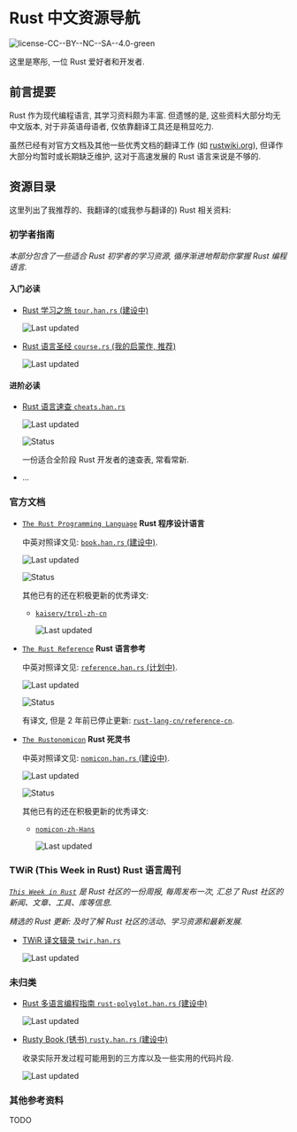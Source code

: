 # Rust 中文资源导航

![license-CC--BY--NC--SA--4.0-green](https://img.shields.io/badge/license-CC--BY--NC--SA--4.0-green)

这里是寒彤, 一位 Rust 爱好者和开发者.

## 前言提要

Rust 作为现代编程语言, 其学习资料颇为丰富. 但遗憾的是, 这些资料大部分均无中文版本, 对于非英语母语者, 仅依靠翻译工具还是稍显吃力.

虽然已经有对官方文档及其他一些优秀文档的翻译工作 (如 [rustwiki.org](https://rustwiki.org/)), 但译作大部分均暂时或长期缺乏维护, 这对于高速发展的 Rust 语言来说是不够的.

## 资源目录

这里列出了我推荐的、我翻译的(或我参与翻译的) Rust 相关资料:

### 初学者指南

_本部分包含了一些适合 Rust 初学者的学习资源, 循序渐进地帮助你掌握 Rust 编程语言._

#### 入门必读

- [Rust 学习之旅 `tour.han.rs` (建设中)](https://tour.han.rs/)

  ![Last updated](https://img.shields.io/badge/dynamic/json?url=https%3A%2F%2Fgithub.com%2Fhan-rs%2Ftour.han.rs%2Flatest-commit%2Fnext&query=%24.date&label=Last%20updated)

- [Rust 语言圣经 `course.rs` (我的启蒙作, 推荐)](https://course.rs/)

  ![Last updated](https://img.shields.io/badge/dynamic/json?url=https%3A%2F%2Fgithub.com%2Fsunface%2Frust-course%2Flatest-commit%2Fmain&query=%24.date&label=Last%20updated)

#### 进阶必读

- [Rust 语言速查 `cheats.han.rs`](https://cheats.han.rs/)

  ![Last updated](https://img.shields.io/badge/dynamic/json?url=https%3A%2F%2Fgithub.com%2Fhan-rs%2Fcheats.han.rs%2Flatest-commit%2Fmaster&query=%24.date&label=Last%20updated)

  ![Status](https://img.shields.io/badge/dynamic/json?url=https%3A%2F%2Fgithub.com%2Fhan-rs%2Fcheats.han.rs%2Fbranch-infobar%2Fmaster&query=%24.refComparison.behind&prefix=The%20base%20commit%20is%20&suffix=%20commit(s)%20behind%20the%20official%20one&label=Status)

  一份适合全阶段 Rust 开发者的速查表, 常看常新.

- ...

### 官方文档

- [`The Rust Programming Language`](https://doc.rust-lang.org/book/) **Rust 程序设计语言**

  中英对照译文见: [`book.han.rs` (建设中)](https://book.han.rs/).

  ![Last updated](https://img.shields.io/badge/dynamic/json?url=https%3A%2F%2Fgithub.com%2Fhan-rs%2Fbook.han.rs%2Flatest-commit%2Fmain&query=%24.date&label=Last%20updated)

  ![Status](https://img.shields.io/badge/dynamic/json?url=https%3A%2F%2Fgithub.com%2Fhan-rs%2Fbook.han.rs%2Fbranch-infobar%2Fmain&query=%24.refComparison.behind&prefix=The%20base%20commit%20is%20&suffix=%20commit(s)%20behind%20the%20official%20one&label=Status)

  其他已有的还在积极更新的优秀译文:
  
  - [`kaisery/trpl-zh-cn`](https://kaisery.github.io/trpl-zh-cn/)
  
    ![Last updated](https://img.shields.io/badge/dynamic/json?url=https%3A%2F%2Fgithub.com%2FKaiserY%2Ftrpl-zh-cn%2Flatest-commit%2Fmain&query=%24.date&label=Last%20updated)

- [`The Rust Reference`](https://doc.rust-lang.org/reference/index.html) **Rust 语言参考**

  中英对照译文见: [`reference.han.rs` (计划中)](https://reference.han.rs/).

  ![Last updated](https://img.shields.io/badge/dynamic/json?url=https%3A%2F%2Fgithub.com%2Fhan-rs%2Freference.han.rs%2Flatest-commit%2Fmaster&query=%24.date&label=Last%20updated)

  ![Status](https://img.shields.io/badge/dynamic/json?url=https%3A%2F%2Fgithub.com%2Fhan-rs%2Freference.han.rs%2Fbranch-infobar%2Fmaster&query=%24.refComparison.behind&prefix=The%20base%20commit%20is%20&suffix=%20commit(s)%20behind%20the%20official%20one&label=Status)

  有译文, 但是 2 年前已停止更新: [`rust-lang-cn/reference-cn`](https://rustwiki.org/zh-CN/reference/).

- [`The Rustonomicon`](https://doc.rust-lang.org/nomicon/) **Rust 死灵书**

  中英对照译文见: [`nomicon.han.rs` (建设中)](https://nomicon.han.rs/).

  ![Last updated](https://img.shields.io/badge/dynamic/json?url=https%3A%2F%2Fgithub.com%2Fhan-rs%2Fnomicon.han.rs%2Flatest-commit%2Fmaster&query=%24.date&label=Last%20updated)

  ![Status](https://img.shields.io/badge/dynamic/json?url=https%3A%2F%2Fgithub.com%2Fhan-rs%2Fnomicon.han.rs%2Fbranch-infobar%2Fmaster&query=%24.refComparison.behind&prefix=The%20base%20commit%20is%20&suffix=%20commit(s)%20behind%20the%20official%20one&label=Status)

  其他已有的还在积极更新的优秀译文:
  
  - [`nomicon-zh-Hans`](https://nomicon.purewhite.io/)

    ![Last updated](https://img.shields.io/badge/dynamic/json?url=https%3A%2F%2Fgithub.com%2Frust-lang-cn%2Fnomicon-zh-Hans%2Flatest-commit%2Fmain&query=%24.date&label=Last%20updated)

### TWiR (This Week in Rust) **Rust 语言周刊**

_[`This Week in Rust`](https://this-week-in-rust.org/) 是 Rust 社区的一份周报, 每周发布一次, 汇总了 Rust 社区的新闻、文章、工具、库等信息._

_精选的 Rust 更新: 及时了解 Rust 社区的活动、学习资源和最新发展._

- [TWiR 译文辑录 `twir.han.rs`](https://twir.han.rs/)

  ![Last updated](https://img.shields.io/badge/dynamic/json?url=https%3A%2F%2Fgithub.com%2Fhan-rs%2Ftwir.han.rs%2Flatest-commit%2Fmain&query=%24.date&label=Last%20updated)

### 未归类

- [Rust 多语言编程指南 `rust-polyglot.han.rs` (建设中)](https://rust-polyglot.han.rs/)

  ![Last updated](https://img.shields.io/badge/dynamic/json?url=https%3A%2F%2Fgithub.com%2Fhan-rs%2Frust-polyglot.han.rs%2Flatest-commit%2Fmain&query=%24.date&label=Last%20updated)

- [Rusty Book (锈书) `rusty.han.rs` (建设中)](https://rusty.han.rs/)

  收录实际开发过程可能用到的三方库以及一些实用的代码片段.

  ![Last updated](https://img.shields.io/badge/dynamic/json?url=https%3A%2F%2Fgithub.com%2Fhan-rs%2Frusty.han.rs%2Flatest-commit%2Fmain&query=%24.date&label=Last%20updated)

### 其他参考资料

TODO
